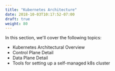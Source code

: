 ```yaml
---
title: "Kubernetes Architecture"
date: 2018-10-03T10:17:52-07:00
draft: true
weight: 80
---
```


In this section, we'll cover the following topics:

* Kubernetes Architectural Overview
* Control Plane Detail
* Data Plane Detail
* Tools for setting up a self-managed k8s cluster

